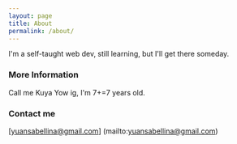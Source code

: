 ```yaml
---
layout: page
title: About
permalink: /about/
---
```


I'm a self-taught web dev, still learning, but I'll get there someday.

### More Information

Call me Kuya Yow ig, I'm 7+=7 years old.

### Contact me

[yuansabellina@gmail.com]
(mailto:yuansabellina@gmail.com)
